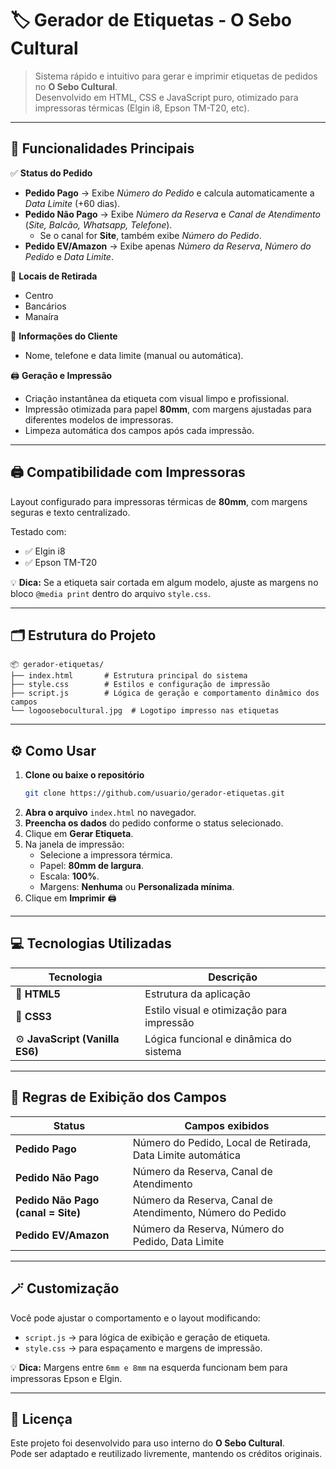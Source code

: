 # 🏷️ Gerador de Etiquetas - O Sebo Cultural

> Sistema rápido e intuitivo para gerar e imprimir etiquetas de pedidos no **O Sebo Cultural**.  
> Desenvolvido em HTML, CSS e JavaScript puro, otimizado para impressoras térmicas (Elgin i8, Epson TM-T20, etc).

---

## 🚀 Funcionalidades Principais

✅ **Status do Pedido**
- **Pedido Pago** → Exibe *Número do Pedido* e calcula automaticamente a *Data Limite* (+60 dias).  
- **Pedido Não Pago** → Exibe *Número da Reserva* e *Canal de Atendimento* (*Site, Balcão, Whatsapp, Telefone*).  
  - Se o canal for **Site**, também exibe *Número do Pedido*.  
- **Pedido EV/Amazon** → Exibe apenas *Número da Reserva*, *Número do Pedido* e *Data Limite*.  

🏬 **Locais de Retirada**
- Centro  
- Bancários  
- Manaíra  

👤 **Informações do Cliente**
- Nome, telefone e data limite (manual ou automática).

🖨️ **Geração e Impressão**
- Criação instantânea da etiqueta com visual limpo e profissional.  
- Impressão otimizada para papel **80mm**, com margens ajustadas para diferentes modelos de impressoras.  
- Limpeza automática dos campos após cada impressão.

---

## 🖨️ Compatibilidade com Impressoras

Layout configurado para impressoras térmicas de **80mm**, com margens seguras e texto centralizado.  

Testado com:
- ✅ Elgin i8  
- ✅ Epson TM-T20  

💡 **Dica:** Se a etiqueta sair cortada em algum modelo, ajuste as margens no bloco `@media print` dentro do arquivo `style.css`.

---

## 🗂️ Estrutura do Projeto

```
📦 gerador-etiquetas/
├── index.html       # Estrutura principal do sistema
├── style.css        # Estilos e configuração de impressão
├── script.js        # Lógica de geração e comportamento dinâmico dos campos
└── logoosebocultural.jpg  # Logotipo impresso nas etiquetas
```

---

## ⚙️ Como Usar

1. **Clone ou baixe o repositório**
   ```bash
   git clone https://github.com/usuario/gerador-etiquetas.git
   ```
2. **Abra o arquivo** `index.html` no navegador.  
3. **Preencha os dados** do pedido conforme o status selecionado.  
4. Clique em **Gerar Etiqueta**.  
5. Na janela de impressão:
   - Selecione a impressora térmica.
   - Papel: **80mm de largura**.
   - Escala: **100%**.
   - Margens: **Nenhuma** ou **Personalizada mínima**.
6. Clique em **Imprimir** 🖨️

---

## 💻 Tecnologias Utilizadas

| Tecnologia | Descrição |
|-------------|------------|
| 🧱 **HTML5** | Estrutura da aplicação |
| 🎨 **CSS3** | Estilo visual e otimização para impressão |
| ⚙️ **JavaScript (Vanilla ES6)** | Lógica funcional e dinâmica do sistema |

---

## 🧩 Regras de Exibição dos Campos

| Status | Campos exibidos |
|--------|------------------|
| **Pedido Pago** | Número do Pedido, Local de Retirada, Data Limite automática |
| **Pedido Não Pago** | Número da Reserva, Canal de Atendimento |
| **Pedido Não Pago (canal = Site)** | Número da Reserva, Canal de Atendimento, Número do Pedido |
| **Pedido EV/Amazon** | Número da Reserva, Número do Pedido, Data Limite |

---

## 🪄 Customização

Você pode ajustar o comportamento e o layout modificando:
- `script.js` → para lógica de exibição e geração de etiqueta.  
- `style.css` → para espaçamento e margens de impressão.  

💡 **Dica:** Margens entre `6mm e 8mm` na esquerda funcionam bem para impressoras Epson e Elgin.

---

## 📄 Licença

Este projeto foi desenvolvido para uso interno do **O Sebo Cultural**.  
Pode ser adaptado e reutilizado livremente, mantendo os créditos originais.  